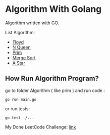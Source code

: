 # Algorithm With Golang

Algorithm written with GO.

List Algorithm:

- [Floyd](./Floyd/main.go)
- [N Queen](./N_Queen/main.go)
- [Prim](./Prim/main.go)
- [Merge Sort](./Merge_Sort/main.go)
- [A Star](./A_Star/main.go)

## How Run Algorithm Program?

go to folder Algorithm ( like prim ) and run code :

```golang
go run main.go
```

or run tests:

```golang
go test ./...
```

My Done LeetCode Challenge: [link](./LeetCode/README.md)
